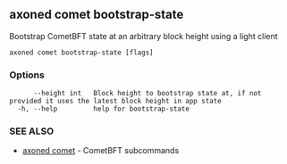 ## axoned comet bootstrap-state

Bootstrap CometBFT state at an arbitrary block height using a light client

```
axoned comet bootstrap-state [flags]
```

### Options

```
      --height int   Block height to bootstrap state at, if not provided it uses the latest block height in app state
  -h, --help         help for bootstrap-state
```

### SEE ALSO

* [axoned comet](axoned_comet.md)	 - CometBFT subcommands

